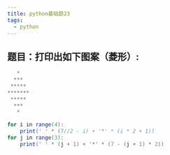 ```yaml
---
title: python基础题23
tags:
  - python
---
```

## 题目：打印出如下图案（菱形）:
```java
   *
  ***
 *****
*******
 *****
  ***
   *
```

```java
for i in range(4):
    print(' ' * (7//2 - i) + '*' * (i * 2 + 1))
for j in range(3):
    print(' ' * (j + 1) + '*' * (7 - (j + 1) * 2))
```
